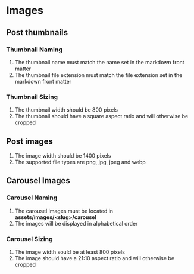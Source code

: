 # Images

## Post thumbnails

### Thumbnail Naming

1. The thumbnail name must match the name set in the markdown front matter
2. The thumbnail file extension must match the file extension set in the markdown front matter

### Thumbnail Sizing

1. The thumbnail width should be 800 pixels
2. The thumbnail should have a square aspect ratio and will otherwise be cropped

## Post images

1. The image width should be 1400 pixels
2. The supported file types are png, jpg, jpeg and webp

## Carousel Images

### Carousel Naming

1. The carousel images must be located in **assets/images/\<slug\>/carousel**
2. The images will be displayed in alphabetical order

### Carousel Sizing

1. The image width sould be at least 800 pixels
2. The image should have a 21:10 aspect ratio and will otherwise be cropped

